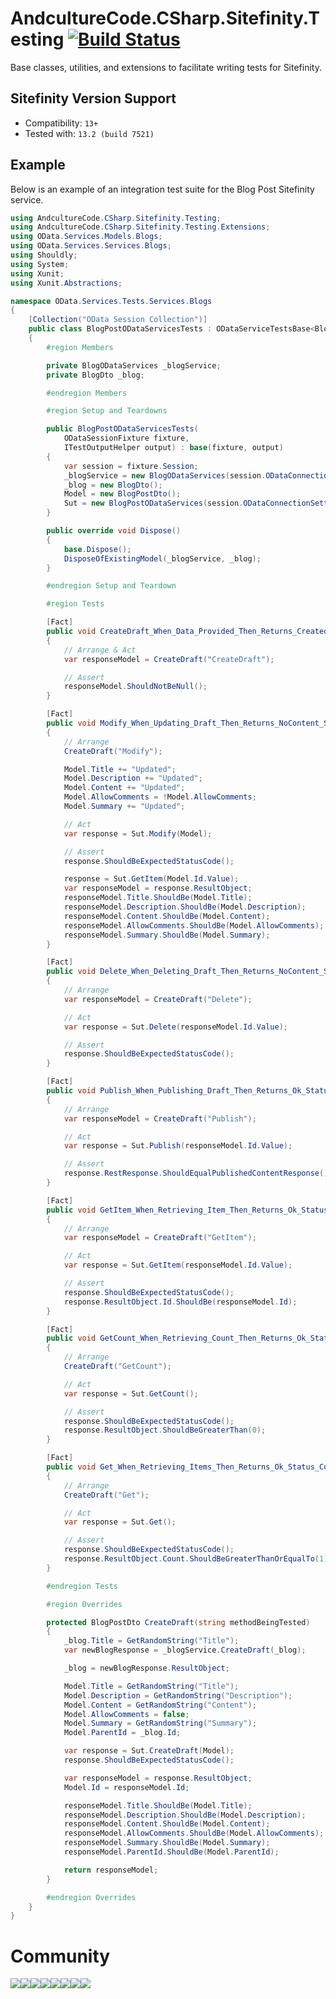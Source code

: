 # AndcultureCode.CSharp.Sitefinity.Testing [![Build Status](https://travis-ci.org/AndcultureCode/AndcultureCode.CSharp.Sitefinity.Testing.svg?branch=main)](https://travis-ci.org/AndcultureCode/AndcultureCode.CSharp.Sitefinity.Testing)

Base classes, utilities, and extensions to facilitate writing tests for Sitefinity.

## Sitefinity Version Support

- Compatibility: `13+`
- Tested with: `13.2 (build 7521)`

## Example

Below is an example of an integration test suite for the Blog Post Sitefinity service.

```csharp
using AndcultureCode.CSharp.Sitefinity.Testing;
using AndcultureCode.CSharp.Sitefinity.Testing.Extensions;
using OData.Services.Models.Blogs;
using OData.Services.Services.Blogs;
using Shouldly;
using System;
using Xunit;
using Xunit.Abstractions;

namespace OData.Services.Tests.Services.Blogs
{
    [Collection("OData Session Collection")]
    public class BlogPostODataServicesTests : ODataServiceTestsBase<BlogPostODataServices, BlogPostDto>, IDisposable
    {
        #region Members

        private BlogODataServices _blogService;
        private BlogDto _blog;

        #endregion Members

        #region Setup and Teardowns

        public BlogPostODataServicesTests(
            ODataSessionFixture fixture,
            ITestOutputHelper output) : base(fixture, output)
        {
            var session = fixture.Session;
            _blogService = new BlogODataServices(session.ODataConnectionSettings, session);
            _blog = new BlogDto();
            Model = new BlogPostDto();
            Sut = new BlogPostODataServices(session.ODataConnectionSettings, session);
        }

        public override void Dispose()
        {
            base.Dispose();
            DisposeOfExistingModel(_blogService, _blog);
        }

        #endregion Setup and Teardown

        #region Tests

        [Fact]
        public void CreateDraft_When_Data_Provided_Then_Returns_Created_Status_Code_With_Returned_Data_Object_With_Same_Data()
        {
            // Arrange & Act
            var responseModel = CreateDraft("CreateDraft");

            // Assert
            responseModel.ShouldNotBeNull();
        }

        [Fact]
        public void Modify_When_Updating_Draft_Then_Returns_NoContent_Status_Code_And_Updates_Data_Object_With_Same_Data()
        {
            // Arrange
            CreateDraft("Modify");

            Model.Title += "Updated";
            Model.Description += "Updated";
            Model.Content += "Updated";
            Model.AllowComments = !Model.AllowComments;
            Model.Summary += "Updated";

            // Act
            var response = Sut.Modify(Model);

            // Assert
            response.ShouldBeExpectedStatusCode();

            response = Sut.GetItem(Model.Id.Value);
            var responseModel = response.ResultObject;
            responseModel.Title.ShouldBe(Model.Title);
            responseModel.Description.ShouldBe(Model.Description);
            responseModel.Content.ShouldBe(Model.Content);
            responseModel.AllowComments.ShouldBe(Model.AllowComments);
            responseModel.Summary.ShouldBe(Model.Summary);
        }

        [Fact]
        public void Delete_When_Deleting_Draft_Then_Returns_NoContent_Status_Code()
        {
            // Arrange
            var responseModel = CreateDraft("Delete");

            // Act
            var response = Sut.Delete(responseModel.Id.Value);

            // Assert
            response.ShouldBeExpectedStatusCode();
        }

        [Fact]
        public void Publish_When_Publishing_Draft_Then_Returns_Ok_Status_Code_And_Published_Response()
        {
            // Arrange
            var responseModel = CreateDraft("Publish");

            // Act
            var response = Sut.Publish(responseModel.Id.Value);

            // Assert
            response.RestResponse.ShouldEqualPublishedContentResponse();
        }

        [Fact]
        public void GetItem_When_Retrieving_Item_Then_Returns_Ok_Status_Code_And_Item()
        {
            // Arrange
            var responseModel = CreateDraft("GetItem");

            // Act
            var response = Sut.GetItem(responseModel.Id.Value);

            // Assert
            response.ShouldBeExpectedStatusCode();
            response.ResultObject.Id.ShouldBe(responseModel.Id);
        }

        [Fact]
        public void GetCount_When_Retrieving_Count_Then_Returns_Ok_Status_Code_And_Count()
        {
            // Arrange
            CreateDraft("GetCount");

            // Act
            var response = Sut.GetCount();

            // Assert
            response.ShouldBeExpectedStatusCode();
            response.ResultObject.ShouldBeGreaterThan(0);
        }

        [Fact]
        public void Get_When_Retrieving_Items_Then_Returns_Ok_Status_Code_And_Items()
        {
            // Arrange
            CreateDraft("Get");

            // Act
            var response = Sut.Get();

            // Assert
            response.ShouldBeExpectedStatusCode();
            response.ResultObject.Count.ShouldBeGreaterThanOrEqualTo(1);
        }

        #endregion Tests

        #region Overrides

        protected BlogPostDto CreateDraft(string methodBeingTested)
        {
            _blog.Title = GetRandomString("Title");
            var newBlogResponse = _blogService.CreateDraft(_blog);

            _blog = newBlogResponse.ResultObject;

            Model.Title = GetRandomString("Title");
            Model.Description = GetRandomString("Description");
            Model.Content = GetRandomString("Content");
            Model.AllowComments = false;
            Model.Summary = GetRandomString("Summary");
            Model.ParentId = _blog.Id;

            var response = Sut.CreateDraft(Model);
            response.ShouldBeExpectedStatusCode();

            var responseModel = response.ResultObject;
            Model.Id = responseModel.Id;

            responseModel.Title.ShouldBe(Model.Title);
            responseModel.Description.ShouldBe(Model.Description);
            responseModel.Content.ShouldBe(Model.Content);
            responseModel.AllowComments.ShouldBe(Model.AllowComments);
            responseModel.Summary.ShouldBe(Model.Summary);
            responseModel.ParentId.ShouldBe(Model.ParentId);

            return responseModel;
        }

        #endregion Overrides
    }
}
```

# Community

[![](https://sourcerer.io/fame/andCulture/AndcultureCode/AndcultureCode.CSharp.Sitefinity.Testing/images/0)](https://sourcerer.io/fame/andCulture/AndcultureCode/AndcultureCode.CSharp.Sitefinity.Testing/links/0)[![](https://sourcerer.io/fame/andCulture/AndcultureCode/AndcultureCode.CSharp.Sitefinity.Testing/images/1)](https://sourcerer.io/fame/andCulture/AndcultureCode/AndcultureCode.CSharp.Sitefinity.Testing/links/1)[![](https://sourcerer.io/fame/andCulture/AndcultureCode/AndcultureCode.CSharp.Sitefinity.Testing/images/2)](https://sourcerer.io/fame/andCulture/AndcultureCode/AndcultureCode.CSharp.Sitefinity.Testing/links/2)[![](https://sourcerer.io/fame/andCulture/AndcultureCode/AndcultureCode.CSharp.Sitefinity.Testing/images/3)](https://sourcerer.io/fame/andCulture/AndcultureCode/AndcultureCode.CSharp.Sitefinity.Testing/links/3)[![](https://sourcerer.io/fame/andCulture/AndcultureCode/AndcultureCode.CSharp.Sitefinity.Testing/images/4)](https://sourcerer.io/fame/andCulture/AndcultureCode/AndcultureCode.CSharp.Sitefinity.Testing/links/4)[![](https://sourcerer.io/fame/andCulture/AndcultureCode/AndcultureCode.CSharp.Sitefinity.Testing/images/5)](https://sourcerer.io/fame/andCulture/AndcultureCode/AndcultureCode.CSharp.Sitefinity.Testing/links/5)[![](https://sourcerer.io/fame/andCulture/AndcultureCode/AndcultureCode.CSharp.Sitefinity.Testing/images/6)](https://sourcerer.io/fame/andCulture/AndcultureCode/AndcultureCode.CSharp.Sitefinity.Testing/links/6)[![](https://sourcerer.io/fame/andCulture/AndcultureCode/AndcultureCode.CSharp.Sitefinity.Testing/images/7)](https://sourcerer.io/fame/andCulture/AndcultureCode/AndcultureCode.CSharp.Sitefinity.Testing/links/7)
